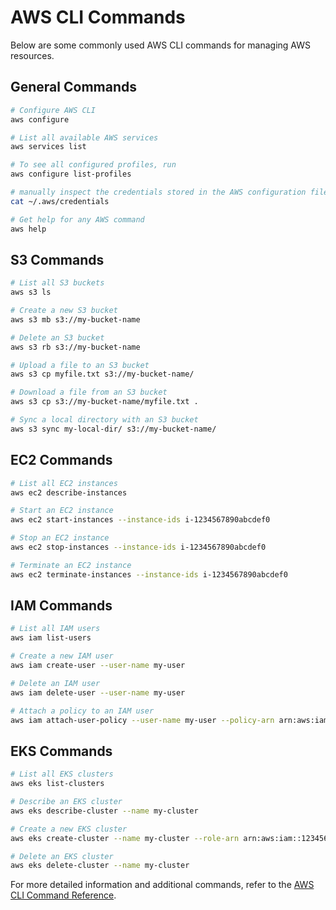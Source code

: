 # AWS CLI Commands

Below are some commonly used AWS CLI commands for managing AWS resources.

## General Commands

```sh
# Configure AWS CLI
aws configure

# List all available AWS services
aws services list

# To see all configured profiles, run
aws configure list-profiles

# manually inspect the credentials stored in the AWS configuration files
cat ~/.aws/credentials

# Get help for any AWS command
aws help
```

## S3 Commands

```sh
# List all S3 buckets
aws s3 ls

# Create a new S3 bucket
aws s3 mb s3://my-bucket-name

# Delete an S3 bucket
aws s3 rb s3://my-bucket-name

# Upload a file to an S3 bucket
aws s3 cp myfile.txt s3://my-bucket-name/

# Download a file from an S3 bucket
aws s3 cp s3://my-bucket-name/myfile.txt .

# Sync a local directory with an S3 bucket
aws s3 sync my-local-dir/ s3://my-bucket-name/
```

## EC2 Commands

```sh
# List all EC2 instances
aws ec2 describe-instances

# Start an EC2 instance
aws ec2 start-instances --instance-ids i-1234567890abcdef0

# Stop an EC2 instance
aws ec2 stop-instances --instance-ids i-1234567890abcdef0

# Terminate an EC2 instance
aws ec2 terminate-instances --instance-ids i-1234567890abcdef0
```

## IAM Commands

```sh
# List all IAM users
aws iam list-users

# Create a new IAM user
aws iam create-user --user-name my-user

# Delete an IAM user
aws iam delete-user --user-name my-user

# Attach a policy to an IAM user
aws iam attach-user-policy --user-name my-user --policy-arn arn:aws:iam::aws:policy/AmazonS3FullAccess
```

## EKS Commands

```sh
# List all EKS clusters
aws eks list-clusters

# Describe an EKS cluster
aws eks describe-cluster --name my-cluster

# Create a new EKS cluster
aws eks create-cluster --name my-cluster --role-arn arn:aws:iam::123456789012:role/EKSRole --resources-vpc-config subnetIds=subnet-12345678,subnet-87654321,securityGroupIds=sg-12345678

# Delete an EKS cluster
aws eks delete-cluster --name my-cluster
```

For more detailed information and additional commands, refer to the [AWS CLI Command Reference](https://docs.aws.amazon.com/cli/latest/reference/).